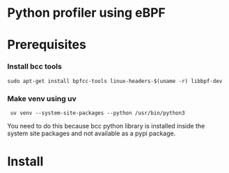 # Python profiler using eBPF

# Prerequisites

### Install bcc tools

```
sudo apt-get install bpfcc-tools linux-headers-$(uname -r) libbpf-dev
```

### Make venv using uv

```
 uv venv --system-site-packages --python /usr/bin/python3
```

You need to do this because bcc python library is installed inside the system site packages
and not available as a pypi package.

# Install 
